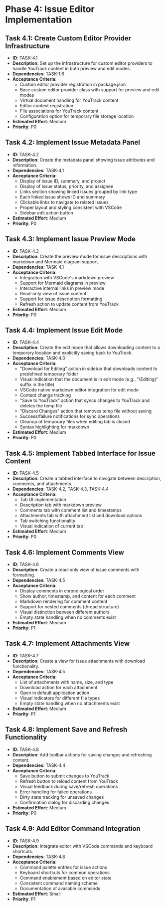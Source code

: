 # Phase 4: Issue Editor Implementation

## Task 4.1: Create Custom Editor Provider Infrastructure
- **ID**: TASK-4.1
- **Description**: Set up the infrastructure for custom editor providers to handle YouTrack content in both preview and edit modes.
- **Dependencies**: TASK-1.6
- **Acceptance Criteria**:
  - Custom editor provider registration in package.json
  - Base custom editor provider class with support for preview and edit modes
  - Virtual document handling for YouTrack content
  - Editor context registration
  - File associations for YouTrack content
  - Configuration option for temporary file storage location
- **Estimated Effort**: Medium
- **Priority**: P0

## Task 4.2: Implement Issue Metadata Panel
- **ID**: TASK-4.2
- **Description**: Create the metadata panel showing issue attributes and information.
- **Dependencies**: TASK-4.1
- **Acceptance Criteria**:
  - Display of issue ID, summary, and project
  - Display of issue status, priority, and assignee
  - Links section showing linked issues grouped by link type
  - Each linked issue shows ID and summary
  - Clickable links to navigate to related issues
  - Proper layout and styling consistent with VSCode
  - Sidebar edit action button
- **Estimated Effort**: Medium
- **Priority**: P0

## Task 4.3: Implement Issue Preview Mode
- **ID**: TASK-4.3
- **Description**: Create the preview mode for issue descriptions with markdown and Mermaid diagram support.
- **Dependencies**: TASK-4.1
- **Acceptance Criteria**:
  - Integration with VSCode's markdown preview
  - Support for Mermaid diagrams in preview
  - Interactive internal links in preview mode
  - Read-only view of issue content
  - Support for issue description formatting
  - Refresh action to update content from YouTrack
- **Estimated Effort**: Medium
- **Priority**: P0

## Task 4.4: Implement Issue Edit Mode
- **ID**: TASK-4.4
- **Description**: Create the edit mode that allows downloading content to a temporary location and explicitly saving back to YouTrack.
- **Dependencies**: TASK-4.3
- **Acceptance Criteria**:
  - "Download for Editing" action in sidebar that downloads content to predefined temporary folder
  - Visual indication that the document is in edit mode (e.g., "(Editing)" suffix in the title)
  - VSCode native markdown editor integration for edit mode
  - Content change tracking
  - "Save to YouTrack" action that syncs changes to YouTrack and deletes the temp file
  - "Discard Changes" action that removes temp file without saving
  - Success/failure notifications for sync operations
  - Cleanup of temporary files when editing tab is closed
  - Syntax highlighting for markdown
- **Estimated Effort**: Medium
- **Priority**: P0

## Task 4.5: Implement Tabbed Interface for Issue Content
- **ID**: TASK-4.5
- **Description**: Create a tabbed interface to navigate between description, comments, and attachments.
- **Dependencies**: TASK-4.2, TASK-4.3, TASK-4.4
- **Acceptance Criteria**:
  - Tab UI implementation
  - Description tab with markdown preview
  - Comments tab with comment list and timestamps
  - Attachments tab with attachment list and download options
  - Tab switching functionality
  - Visual indication of current tab
- **Estimated Effort**: Medium
- **Priority**: P0

## Task 4.6: Implement Comments View
- **ID**: TASK-4.6
- **Description**: Create a read-only view of issue comments with formatting.
- **Dependencies**: TASK-4.5
- **Acceptance Criteria**:
  - Display comments in chronological order
  - Show author, timestamp, and content for each comment
  - Markdown rendering for comment content
  - Support for nested comments (thread structure)
  - Visual distinction between different authors
  - Empty state handling when no comments exist
- **Estimated Effort**: Medium
- **Priority**: P1

## Task 4.7: Implement Attachments View
- **ID**: TASK-4.7
- **Description**: Create a view for issue attachments with download functionality.
- **Dependencies**: TASK-4.5
- **Acceptance Criteria**:
  - List of attachments with name, size, and type
  - Download action for each attachment
  - Open in default application action
  - Visual indicators for different file types
  - Empty state handling when no attachments exist
- **Estimated Effort**: Medium
- **Priority**: P1

## Task 4.8: Implement Save and Refresh Functionality
- **ID**: TASK-4.8
- **Description**: Add toolbar actions for saving changes and refreshing content.
- **Dependencies**: TASK-4.4
- **Acceptance Criteria**:
  - Save button to submit changes to YouTrack
  - Refresh button to reload content from YouTrack
  - Visual feedback during save/refresh operations
  - Error handling for failed operations
  - Dirty state tracking for unsaved changes
  - Confirmation dialog for discarding changes
- **Estimated Effort**: Medium
- **Priority**: P0

## Task 4.9: Add Editor Command Integration
- **ID**: TASK-4.9
- **Description**: Integrate editor with VSCode commands and keyboard shortcuts.
- **Dependencies**: TASK-4.8
- **Acceptance Criteria**:
  - Command palette entries for issue actions
  - Keyboard shortcuts for common operations
  - Command enablement based on editor state
  - Consistent command naming scheme
  - Documentation of available commands
- **Estimated Effort**: Small
- **Priority**: P1
